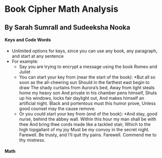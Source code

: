# Book Cipher Math Analysis
## By Sarah Sumrall and Sudeeksha Nooka

#### Keys and Code Words
* Unlimited options for keys, since you can use any book, any paragraph, and start at any sentence 
* For example:
  * Say you are trying to encrypt a message using the book Romeo and Juilet
  * You can start your key from (near the start of the book):
*But all so soon as the all-cheering sun
Should in the farthest east begin to draw
The shady curtains from Aurora’s bed,
Away from light steals home my heavy son
And private in his chamber pens himself,
Shuts up his windows, locks fair daylight out,
And makes himself an artificial night.
Black and portentous must this humor prove,
Unless good counsel may the cause remove.
  * Or you could start your key from (end of the book): 
*And stay, good nurse, behind the abbey wall.
Within this hour my man shall be with thee
And bring thee cords made like a tackled stair,
Which to the high topgallant of my joy
Must be my convoy in the secret night.
Farewell. Be trusty, and I’ll quit thy pains.
Farewell. Commend me to thy mistress.

#### Math 
